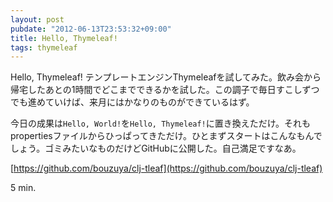 ```yaml
---
layout: post
pubdate: "2012-06-13T23:53:32+09:00"
title: Hello, Thymeleaf!
tags: thymeleaf
---
```

Hello, Thymeleaf! テンプレートエンジンThymeleafを試してみた。飲み会から帰宅したあとの1時間でどこまでできるかを試した。この調子で毎日すこしずつでも進めていけば、来月にはかなりのものができているはず。

今日の成果は`Hello, World!`を`Hello, Thymeleaf!`に置き換えただけ。それもpropertiesファイルからひっぱってきただけ。ひとまずスタートはこんなもんでしょう。ゴミみたいなものだけどGitHubに公開した。自己満足ですなあ。

[https://github.com/bouzuya/clj-tleaf](https://github.com/bouzuya/clj-tleaf)

5 min.
